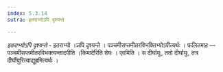 ```yaml
---
index: 5.3.14
sutra: इतराभ्योऽपि दृश्यन्ते

---
```

_इतराभ्योऽपि दृश्यन्ते_ - इतराभ्यो ।ञपि दृश्यन्ते । पञ्चमीसप्तमीतरविभक्तिभ्योऽपीत्यर्थः । फलितमाह — पञ्चमीसप्तमीतरविभक्त्यन्तादपीति ।किमादे॑रिति शेषः । एवमिति । स दीर्घायुः, ततो दीर्घायुः, तत्र दीर्घीयुरित्याद्यूह्रमित्यर्थः ।